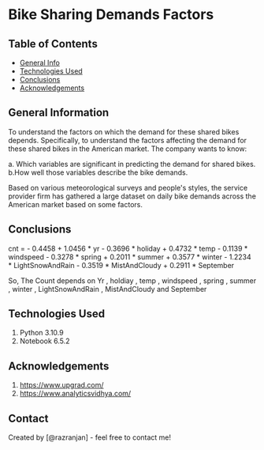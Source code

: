# Bike Sharing Demands Factors

## Table of Contents
* [General Info](#general-information)
* [Technologies Used](#technologies-used)
* [Conclusions](#conclusions)
* [Acknowledgements](#acknowledgements)

<!-- You can include any other section that is pertinent to your problem -->

## General Information
To understand the factors on which the demand for these shared bikes depends. Specifically, to understand the factors affecting the demand for these shared bikes in the American market. The company wants to know:

a. Which variables are significant in predicting the demand for shared bikes.
b.How well those variables describe the bike demands.

Based on various meteorological surveys and people's styles, the service provider firm has gathered a large dataset on daily bike demands across the American market based on some factors. 


## Conclusions
 cnt = - 0.4458 + 1.0456 * yr - 0.3696 * holiday + 0.4732 * temp - 0.1139 * windspeed - 0.3278 * spring + 0.2011 * summer + 0.3577 * winter - 1.2234 * LightSnowAndRain - 0.3519 * MistAndCloudy + 0.2911 * September

 So, The Count depends on Yr , holdiay , temp , windspeed , spring , summer , winter , LightSnowAndRain , MistAndCloudy and September


## Technologies Used
1. Python 3.10.9
2. Notebook 6.5.2

## Acknowledgements
1. https://www.upgrad.com/
2. https://www.analyticsvidhya.com/


## Contact
Created by [@razranjan] - feel free to contact me!


<!-- Optional -->
<!-- ## License -->
<!-- This project is open source and available under the [... License](). -->

<!-- You don't have to include all sections - just the one's relevant to your project -->
